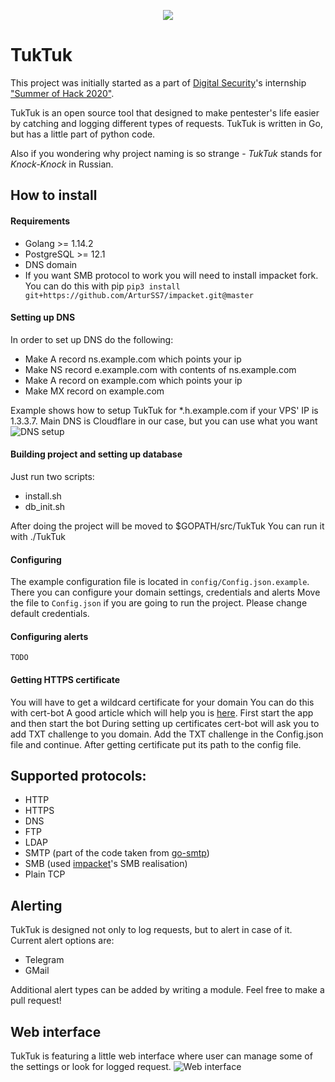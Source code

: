 
<p align="center">
 <img src="https://user-images.githubusercontent.com/19762721/91321586-74a99380-e7c7-11ea-8cb8-f5f25907a33a.png">
</p>

# TukTuk

This project was initially started as a part of [Digital Security](https://github.com/DSecurity)'s internship ["Summer of Hack 2020"](https://dsec.ru/about/traineeship/).

TukTuk is an open source tool that designed to make pentester's life easier by catching and logging different types of requests. TukTuk is written in Go, but has a little part of python code. 

Also if you wondering why project naming is so strange - *TukTuk* stands for *Knock-Knock* in Russian.
## How to install

#### Requirements

- Golang >= 1.14.2
- PostgreSQL >= 12.1
- DNS domain
- If you want SMB protocol to work you will need to install impacket fork. 
You can do this with pip
```pip3 install git+https://github.com/ArturSS7/impacket.git@master```

#### Setting up DNS

In order to set up DNS do the following:
- Make A record ns.example.com which points your ip
- Make NS record e.example.com with contents of ns.example.com
- Make A record on example.com which points your ip
- Make MX record on example.com

Example shows how to setup TukTuk for *.h.example.com if your VPS' IP is 1.3.3.7. Main DNS is Cloudflare in our case, but you can use what you want
![DNS setup](https://user-images.githubusercontent.com/52138851/91592820-cbe66a00-e967-11ea-8a1f-e16379867ac6.png)

#### Building project and setting up database

Just run two scripts:
- install.sh
- db_init.sh

After doing the project will be moved to $GOPATH/src/TukTuk
You can run it with ./TukTuk

#### Configuring

The example configuration file is located in ```config/Config.json.example```.
There you can configure your domain settings, credentials and alerts
Move the file to ```Config.json``` if you are going to run the project.
Please change default credentials.

#### Configuring alerts

```TODO```

#### Getting HTTPS certificate

You will have to get a wildcard certificate for your domain
You can do this with cert-bot
A good article which will help you is [here](https://medium.com/@saurabh6790/generate-wildcard-ssl-certificate-using-lets-encrypt-certbot-273e432794d7).
First start the app and then start the bot
During setting up certificates cert-bot will ask you to add TXT challenge to you domain. Add the TXT challenge in the Config.json file and continue.
After getting certificate put its path to the config file.

## Supported protocols:

 - HTTP
 - HTTPS
 - DNS
 - FTP
 - LDAP
 - SMTP (part of the code taken from [go-smtp](https://github.com/emersion/go-smtp))
 - SMB (used [impacket](https://github.com/SecureAuthCorp/impacket)'s SMB realisation)
 - Plain TCP
 
## Alerting 
TukTuk is designed not only to log requests, but to alert in case of it. Current alert options are:
 - Telegram
 - GMail
 
 Additional alert types can be added by writing a module. Feel free to make a pull request!

## Web interface
TukTuk is featuring a little web interface where user can manage some of the settings or look for logged request.
![Web interface](https://user-images.githubusercontent.com/19762721/91326276-d15b7d00-e7cc-11ea-8055-6760163c8dce.png)

